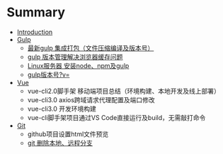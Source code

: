 # Summary

* [Introduction](README.md)
* [Gulp](gulp.md)
  * [最新gulp 集成打包（文件压缩编译及版本号）](gulp/zui-xin-gulp-ji-cheng-da-bao-ff08-wen-jian-ya-suo-bian-yi-ji-ban-ben-hao-ff09.md)
  * [gulp 版本管理解决浏览器缓存问题](gulp/gulp-ban-ben-guan-li-jie-jue-liu-lan-qi-huan-cun-wen-ti.md)
  * [Linux服务器 安装node、npm及gulp](gulp/linuxfu-wu-qi-an-zhuang-node-npm-ji-gulp.md)
  * [gulp版本号?v=](gulp/gulpban-ben-53f73f-v.md)
* [Vue](vue.md)
  * vue-cli2.0脚手架 移动端项目总结（环境构建、本地开发及线上部署）
  * vue-cli3.0 axios跨域请求代理配置及端口修改
  * vue-cli3.0 开发环境构建
  * vue-cli脚手架项目通过VS Code直接运行及build，无需敲打命令
* [Git](git.md)
  * github项目设置html文件预览
  * [git 删除本地、远程分支](git/git-shan-chu-ben-di-3001-yuan-cheng-fen-zhi.md)

